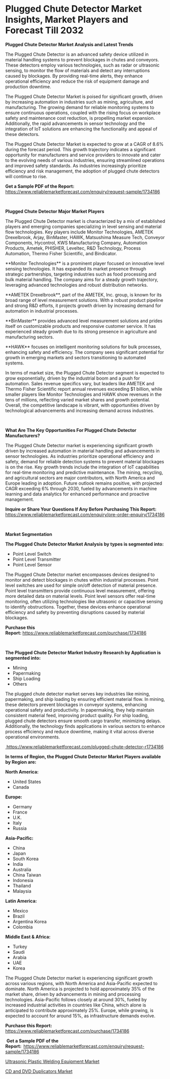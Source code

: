 <p><h1>Plugged Chute Detector Market Insights, Market Players and Forecast Till 2032</h1></p><p><strong>Plugged Chute Detector Market Analysis and Latest Trends</strong></p>
<p><p>The Plugged Chute Detector is an advanced safety device utilized in material handling systems to prevent blockages in chutes and conveyors. These detectors employ various technologies, such as radar or ultrasonic sensing, to monitor the flow of materials and detect any interruptions caused by blockages. By providing real-time alerts, they enhance operational efficiency and reduce the risk of equipment damage and production downtime.</p><p>The Plugged Chute Detector Market is poised for significant growth, driven by increasing automation in industries such as mining, agriculture, and manufacturing. The growing demand for reliable monitoring systems to ensure continuous operations, coupled with the rising focus on workplace safety and maintenance cost reduction, is propelling market expansion. Additionally, the rapid advancements in sensor technology and the integration of IoT solutions are enhancing the functionality and appeal of these detectors.</p><p>The Plugged Chute Detector Market is expected to grow at a CAGR of 8.6% during the forecast period. This growth trajectory indicates a significant opportunity for manufacturers and service providers to innovate and cater to the evolving needs of various industries, ensuring streamlined operations and improved safety standards. As industries increasingly prioritize efficiency and risk management, the adoption of plugged chute detectors will continue to rise.</p></p>
<p><strong>Get a Sample PDF of the Report:&nbsp;</strong> <a href="https://www.reliablemarketforecast.com/enquiry/request-sample/1734186?utm_campaign=1888&utm_medium=2&utm_source=Github&utm_content=ia&utm_term=22022025&utm_id=plugged-chute-detector">https://www.reliablemarketforecast.com/enquiry/request-sample/1734186</a></p>
<p>&nbsp;</p>
<p><strong>Plugged Chute Detector Major Market Players</strong></p>
<p><p>The Plugged Chute Detector market is characterized by a mix of established players and emerging companies specializing in level sensing and material flow technologies. Key players include Monitor Technologies, AMETEK Drexelbrook, Arjay, BinMaster, HAWK, Matsushima Measure Tech, Conveyor Components, Hycontrol, KWS Manufacturing Company, Automation Products, Ametek, PHISHER, Leveltec, R&D Technology, Process Automation, Thermo Fisher Scientific, and Bindicator.</p><p>**Monitor Technologies** is a prominent player focused on innovative level sensing technologies. It has expanded its market presence through strategic partnerships, targeting industries such as food processing and bulk material handling. The company aims for a steady growth trajectory, leveraging advanced technologies and robust distribution networks.</p><p>**AMETEK Drexelbrook**, part of the AMETEK, Inc. group, is known for its broad range of level measurement solutions. With a robust product pipeline and strong R&D efforts, it projects growth driven by increasing demand for automation in industrial processes. </p><p>**BinMaster** provides advanced level measurement solutions and prides itself on customizable products and responsive customer service. It has experienced steady growth due to its strong presence in agriculture and manufacturing sectors.</p><p>**HAWK** focuses on intelligent monitoring solutions for bulk processes, enhancing safety and efficiency. The company sees significant potential for growth in emerging markets and sectors transitioning to automated systems.</p><p>In terms of market size, the Plugged Chute Detector segment is expected to grow exponentially, driven by the industrial boom and a push for automation. Sales revenue specifics vary, but leaders like AMETEK and Thermo Fisher Scientific report annual revenues exceeding $1 billion, while smaller players like Monitor Technologies and HAWK show revenues in the tens of millions, reflecting varied market shares and growth potential. Overall, the competitive landscape is vibrant, with opportunities driven by technological advancements and increasing demand across industries.</p></p>
<p>&nbsp;</p>
<p><strong>What Are The Key Opportunities For Plugged Chute Detector Manufacturers?</strong></p>
<p><p>The Plugged Chute Detector market is experiencing significant growth driven by increased automation in material handling and advancements in sensor technologies. As industries prioritize operational efficiency and safety, demand for reliable detection systems to prevent material blockages is on the rise. Key growth trends include the integration of IoT capabilities for real-time monitoring and predictive maintenance. The mining, recycling, and agricultural sectors are major contributors, with North America and Europe leading in adoption. Future outlook remains positive, with projected CAGR exceeding 6% through 2030, fueled by advancements in machine learning and data analytics for enhanced performance and proactive management.</p></p>
<p><strong>Inquire or Share Your Questions If Any Before Purchasing This Report:</strong> <a href="https://www.reliablemarketforecast.com/enquiry/pre-order-enquiry/1734186?utm_campaign=1888&utm_medium=2&utm_source=Github&utm_content=ia&utm_term=22022025&utm_id=plugged-chute-detector">https://www.reliablemarketforecast.com/enquiry/pre-order-enquiry/1734186</a></p>
<p>&nbsp;</p>
<p><strong>Market Segmentation</strong></p>
<p><strong>The Plugged Chute Detector Market Analysis by types is segmented into:</strong></p>
<p><ul><li>Point Level Switch</li><li>Point Level Transmitter</li><li>Point Level Sensor</li></ul></p>
<p><p>The Plugged Chute Detector market encompasses devices designed to monitor and detect blockages in chutes within industrial processes. Point level switches are used for simple on/off detection of material presence. Point level transmitters provide continuous level measurement, offering more detailed data on material levels. Point level sensors offer real-time monitoring, often utilizing technologies like ultrasonic or capacitive sensing to identify obstructions. Together, these devices enhance operational efficiency and safety by preventing disruptions caused by material blockages.</p></p>
<p><strong>Purchase this Report:&nbsp;</strong><a href="https://www.reliablemarketforecast.com/purchase/1734186?utm_campaign=1888&utm_medium=2&utm_source=Github&utm_content=ia&utm_term=22022025&utm_id=plugged-chute-detector">https://www.reliablemarketforecast.com/purchase/1734186</a></p>
<p>&nbsp;</p>
<p><strong>The Plugged Chute Detector Market Industry Research by Application is segmented into:</strong></p>
<p><ul><li>Mining</li><li>Papermaking</li><li>Ship Loading</li><li>Others</li></ul></p>
<p><p>The plugged chute detector market serves key industries like mining, papermaking, and ship loading by ensuring efficient material flow. In mining, these detectors prevent blockages in conveyor systems, enhancing operational safety and productivity. In papermaking, they help maintain consistent material feed, improving product quality. For ship loading, plugged chute detectors ensure smooth cargo transfer, minimizing delays. Additionally, the technology finds applications in various sectors to enhance process efficiency and reduce downtime, making it vital across diverse operational environments.</p></p>
<p><a href="https://www.reliablemarketforecast.com/plugged-chute-detector-r1734186?utm_campaign=1888&utm_medium=2&utm_source=Github&utm_content=ia&utm_term=22022025&utm_id=plugged-chute-detector">&nbsp;https://www.reliablemarketforecast.com/plugged-chute-detector-r1734186</a></p>
<p><strong>In terms of Region, the Plugged Chute Detector Market Players available by Region are:</strong></p>
<p>
    <p> <strong> North America: </strong>
        <ul>
            <li>United States</li>
            <li>Canada</li>
        </ul>
        </p> 
    <p> <strong> Europe: </strong>
        <ul>
            <li>Germany</li>
            <li>France</li>
            <li>U.K.</li>
            <li>Italy</li>
            <li>Russia</li>
        </ul>
        </p> 
    <p> <strong> Asia-Pacific: </strong>
        <ul>
            <li>China</li>
            <li>Japan</li>
            <li>South Korea</li>
            <li>India</li>
            <li>Australia</li>
            <li>China Taiwan</li>
            <li>Indonesia</li>
            <li>Thailand</li>
            <li>Malaysia</li>
        </ul>
        </p> 
    <p> <strong> Latin America: </strong>
        <ul>
            <li>Mexico</li>
            <li>Brazil</li>
            <li>Argentina Korea</li>
            <li>Colombia</li>
        </ul>
        </p> 
    <p> <strong> Middle East & Africa: </strong>
        <ul>
            <li>Turkey</li>
            <li>Saudi</li>
            <li>Arabia</li>
            <li>UAE</li>
            <li>Korea</li>
        </ul>
    </p>
    </p>
<p><p>The Plugged Chute Detector market is experiencing significant growth across various regions, with North America and Asia-Pacific expected to dominate. North America is projected to hold approximately 35% of the market share, driven by advancements in mining and processing technologies. Asia-Pacific follows closely at around 30%, fueled by increased industrial activities in countries like China, which alone is anticipated to contribute approximately 25%. Europe, while growing, is expected to account for around 15%, as infrastructure demands evolve.</p></p>
<p><strong>Purchase this Report: </strong><a href="https://www.reliablemarketforecast.com/purchase/1734186?utm_campaign=1888&utm_medium=2&utm_source=Github&utm_content=ia&utm_term=22022025&utm_id=plugged-chute-detector">https://www.reliablemarketforecast.com/purchase/1734186</a></p>
<p>&nbsp;<strong>Get a Sample PDF of the Report:&nbsp;&nbsp;</strong><a href="https://www.reliablemarketforecast.com/enquiry/request-sample/1734186?utm_campaign=1888&utm_medium=2&utm_source=Github&utm_content=ia&utm_term=22022025&utm_id=plugged-chute-detector">https://www.reliablemarketforecast.com/enquiry/request-sample/1734186</a></p>
<p><strong></strong></p>
<p><p><a href="https://github.com/akpthobs/Market-Research-Report-List-1/blob/main/ultrasonic-plastic-welding-equipment-market.md?utm_campaign=1888&utm_medium=2&utm_source=Github&utm_content=ia&utm_term=22022025&utm_id=plugged-chute-detector">Ultrasonic Plastic Welding Equipment Market</a></p><p><a href="https://github.com/gulaimolin/Market-Research-Report-List-7/blob/main/cd-and-dvd-duplicators-market.md?utm_campaign=1888&utm_medium=2&utm_source=Github&utm_content=ia&utm_term=22022025&utm_id=plugged-chute-detector">CD and DVD Duplicators Market</a></p></p>